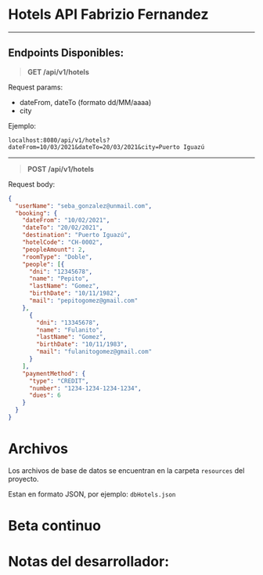 # Hotels API Fabrizio Fernandez
___
## **Endpoints Disponibles:** 

> **GET /api/v1/hotels**

Request params: 

- dateFrom, dateTo (formato dd/MM/aaaa)
- city

Ejemplo: 

`localhost:8080/api/v1/hotels?dateFrom=10/03/2021&dateTo=20/03/2021&city=Puerto Iguazú`
___
> **POST /api/v1/hotels**

Request body:
```json
{
  "userName": "seba_gonzalez@unmail.com",
  "booking": {
    "dateFrom": "10/02/2021",
    "dateTo": "20/02/2021",
    "destination": "Puerto Iguazú",
    "hotelCode": "CH-0002",
    "peopleAmount": 2,
    "roomType": "Doble",
    "people": [{
      "dni": "12345678",
      "name": "Pepito",
      "lastName": "Gomez",
      "birthDate": "10/11/1982",
      "mail": "pepitogomez@gmail.com"
    },
      {
        "dni": "13345678",
        "name": "Fulanito",
        "lastName": "Gomez",
        "birthDate": "10/11/1983",
        "mail": "fulanitogomez@gmail.com"
      }
    ],
    "paymentMethod": {
      "type": "CREDIT",
      "number": "1234-1234-1234-1234",
      "dues": 6
    }
  }
}
```

# Archivos

Los archivos de base de datos se encuentran en la carpeta `resources` del proyecto.

Estan en formato JSON, por ejemplo: `dbHotels.json`

# Beta continuo

# Notas del desarrollador:

